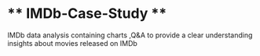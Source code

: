 # ** IMDb-Case-Study **
IMDb data analysis containing charts ,Q&amp;A to  provide a clear understanding insights about movies released on IMDb 
